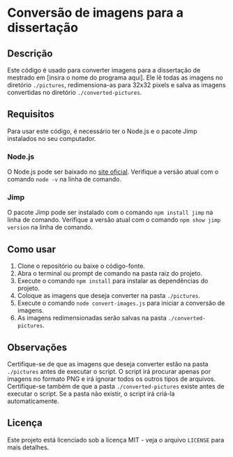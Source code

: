 <h1>Conversão de imagens para a dissertação</h1>
<h2>Descrição</h2>
<p>Este código é usado para converter imagens para a dissertação de mestrado em [insira o nome do programa aqui]. Ele lê todas as imagens no diretório <code>./pictures</code>, redimensiona-as para 32x32 pixels e salva as imagens convertidas no diretório <code>./converted-pictures</code>.</p>
<h2>Requisitos</h2>
<p>Para usar este código, é necessário ter o Node.js e o pacote Jimp instalados no seu computador.</p>
<h3>Node.js</h3>
<p>O Node.js pode ser baixado no <a href="https://nodejs.org">site oficial</a>. Verifique a versão atual com o comando <code>node -v</code> na linha de comando.</p>
<h3>Jimp</h3>
<p>O pacote Jimp pode ser instalado com o comando <code>npm install jimp</code> na linha de comando. Verifique a versão atual com o comando <code>npm show jimp version</code> na linha de comando.</p>
<h2>Como usar</h2>
<ol>
<li>Clone o repositório ou baixe o código-fonte.</li>
<li>Abra o terminal ou prompt de comando na pasta raiz do projeto.</li>
<li>Execute o comando <code>npm install</code> para instalar as dependências do projeto.</li>
<li>Coloque as imagens que deseja converter na pasta <code>./pictures</code>.</li>
<li>Execute o comando <code>node convert-images.js</code> para iniciar a conversão de imagens.</li>
<li>As imagens redimensionadas serão salvas na pasta <code>./converted-pictures</code>.</li>
</ol>
<h2>Observações</h2>
<p>Certifique-se de que as imagens que deseja converter estão na pasta <code>./pictures</code> antes de executar o script. O script irá procurar apenas por imagens no formato PNG e irá ignorar todos os outros tipos de arquivos. Certifique-se também de que a pasta <code>./converted-pictures</code> existe antes de executar o script. Se a pasta não existir, o script irá criá-la automaticamente.</p>
<h2>Licença</h2>
<p>Este projeto está licenciado sob a licença MIT - veja o arquivo <code>LICENSE</code> para mais detalhes.</p>